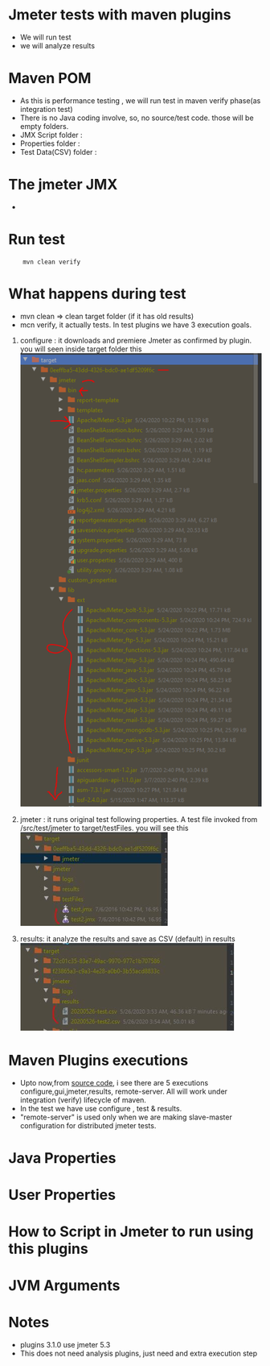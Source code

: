 # Jmeter tests with maven plugins
- We will run test 
- we will analyze results

# Maven POM
- As this is performance testing , we will run test in maven verify phase(as integration test)
- There is no Java coding involve, so, no source/test code. those will be empty folders. 
- JMX Script folder : 
- Properties folder : 
- Test Data(CSV) folder : 


# The jmeter JMX
- 

# Run test 

        mvn clean verify 

# What happens during test 
- mvn clean => clean target folder (if it has old results)
- mcn verify, it actually tests. In test plugins we have 3 execution goals. 
1. configure : it downloads and premiere Jmeter as confirmed by plugin. you will seen inside target folder this 
![image](./images/configure-step.jpg) 

2. jmeter : it runs original test following properties. A test file invoked from /src/test/jmeter to target/testFiles. you will see this 
![testFiles](./images/testFiles.JPG)
3. results: it analyze the results and save as CSV (default) in results 
![folder](./images/results.JPG)

# Maven Plugins executions
- Upto now,from [source code](https://github.com/jmeter-maven-plugin/jmeter-maven-plugin/tree/master/src/main/java/com/lazerycode/jmeter/mojo), i see there are 5 executions
configure,gui,jmeter,results, remote-server. All will work under integration (verify) lifecycle of maven. 
- In the test we have use configure , test & results. 
- "remote-server" is used only when we are making slave-master configuration for distributed jmeter tests. 

# Java Properties
# User Properties
# How to Script in Jmeter to run using this plugins
# JVM Arguments


# Notes
- plugins 3.1.0 use jmeter 5.3
- This does not need analysis plugins, just need and extra execution step